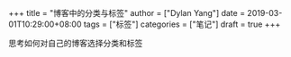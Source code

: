 +++title = "博客中的分类与标签"author = ["Dylan Yang"]date = 2019-03-01T10:29:00+08:00tags = ["标签"]categories = ["笔记"]draft = true+++思考如何对自己的博客选择分类和标签